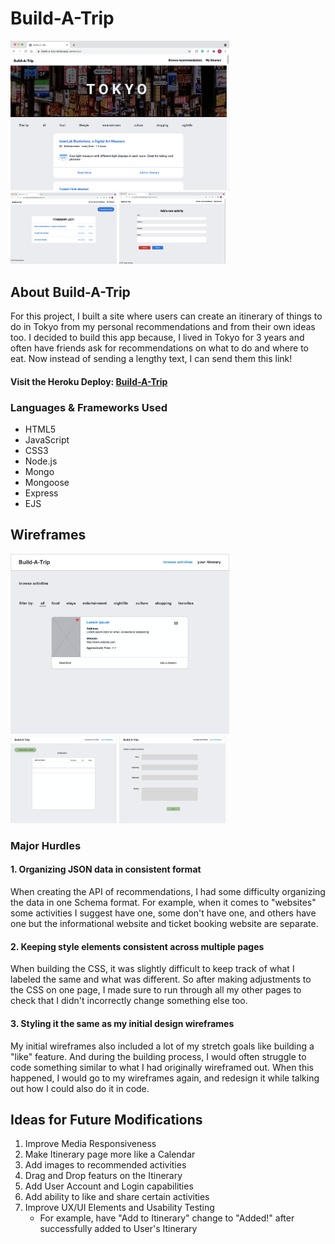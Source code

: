 # Build-A-Trip
<img src="/public/img/BAT_deployed_browse.png" width="350">
<img src="/public/img/BAT_deployed_itinerary.png" width="170">
<img src="/public/img/BAT_deployed_create-form.png" width="170">

## About Build-A-Trip
For this project, I built a site where users can create an itinerary of things to do in Tokyo from my personal recommendations and from their own ideas too. I decided to build this app because, I lived in Tokyo for 3 years and often have friends ask for recommendations on what to do and where to eat. Now instead of sending a lengthy text, I can send them this link!

#### Visit the Heroku Deploy: [Build-A-Trip](https://build-a-trip.herokuapp.com/tokyo)

### Languages & Frameworks Used
- HTML5
- JavaScript
- CSS3
- Node.js
- Mongo
- Mongoose
- Express
- EJS

## Wireframes
<img src="/public/img/browse-activities.png" width="350">
<img src="/public/img/your-itinerary.png" width="170">
<img src="/public/img/create-form-pg.png" width="170">


### Major Hurdles
#### 1. Organizing JSON data in consistent format
When creating the API of recommendations, I had some difficulty organizing the data in one Schema format. For example, when it comes to "websites" some activities I suggest have one, some don't have one, and others have one but the informational website and ticket booking website are separate. 

#### 2. Keeping style elements consistent across multiple pages
When building the CSS, it was slightly difficult to keep track of what I labeled the same and what was different. So after making adjustments to the CSS on one page, I made sure to run through all my other pages to check that I didn't incorrectly change something else too.

#### 3. Styling it the same as my initial design wireframes
My initial wireframes also included a lot of my stretch goals like building a "like" feature. And during the building process, I would often struggle to code something similar to what I had originally wireframed out. When this happened, I would go to my wireframes again, and redesign it while talking out how I could also do it in code. 

## Ideas for Future Modifications
1. Improve Media Responsiveness
2. Make Itinerary page more like a Calendar
3. Add images to recommended activities
4. Drag and Drop featurs on the Itinerary
5. Add User Account and Login capabilities
6. Add ability to like and share certain activities
7. Improve UX/UI Elements and Usability Testing
    - For example, have "Add to Itinerary" change to "Added!" after successfully added to User's Itinerary